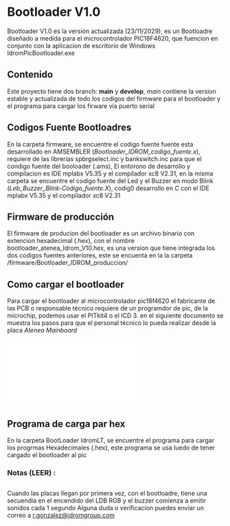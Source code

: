 # Bootloader V1.0
Bootloader V1.0 es la versión actualizada (23/11/2029), es un Bootloadre diseñado a medida para el microcontrolador PIC18F4620, que fuencion en conjunto con la aplicacion de escritorio de Windows IdromPicBootloader.exe

## Contenido
Este proyecto tiene dos branch: **main** y **develop**, *main* contiene la version estable y actualizada de todo los codigos del firmware para el bootloader y el programa para cargar los firware via puerto serial  



## Codigos Fuente Bootloadres 
 En la carpeta firmware, se encuentre el codigo fuente fuente esta desarrollado en AMSEMBLER (*Bootloader_IDROM_codigo_fuente.x*), requiere de las librerias spbrgselect.inc y bankswitch.inc para que el condigo fuente del booloader (.ams), El entorono de desarrollo y compilacion es IDE mplabx V5.35 y el compilador xc8 V2.31, en la misma carpeta se encuentre el codigo fuente del Led y el Buzzer en modo Blink (*Leb_Buzzer_Blink-Codigo_fuente.X*), codig0 desarrollo en *C* con el IDE mplabx V5.35 y el compilador xc8 V2.31

 
## Firmware de producción
El firmware de producion del bootloader es un archivo binario con extencion hexadecimal (.hex), con el nombre bootloader_atenea_Idrom_V10.hex, es una version que tiene integrada los dos codigos fuentes anteriores, este se encuenta en la  la carpeta /firmware/Bootloader_IDROM_produccion/

## Como cargar el bootloader

Para cargar el bootloader al microcontrolador pic18f4620 el fabricante de las PCB o responsable técnico requiere de un programdor de pic, de la microchip, podemos usar el PITkit4 o el ICD 3. en el siguiente documento se muestra los pasos para que el personal técnico lo pueda realizar desde la placa *Atenea Mainboard*

![](/contenido/IT-16-Ed-1-Carga-de-bootloader-en-Mainboard.pdf)

## Programa de carga par hex 
 En la carpeta BootLoader IdromLT, se encuentre el programa para cargar los progrmas Hexadecimales (.hex), este programa se usa luedo de tener cargado el bootloader al pic


### Notas (LEER) :

## 
Cuando las placas llegan por primera vez, con el bootloadre, tiene una secuendia en el encendido del LDB RGB y el buzzer comienza a emitir sonidos cada 1 segundo
Alguna duda o verificacion puedes enviar un correo a r.gonzalez@idromgroup.com